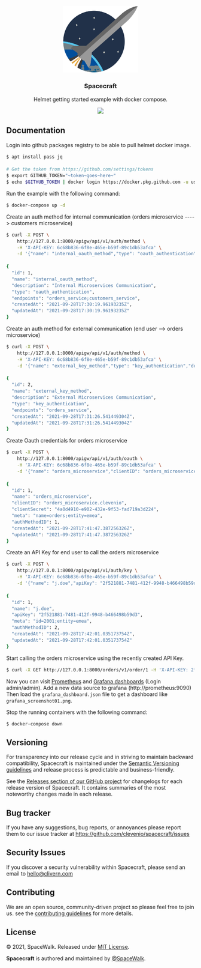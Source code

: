 <p align="center">
    <img src="/assets/logo.png?v=1.0.1" width="200" />
    <h3 align="center">Spacecraft</h3>
    <p align="center">Helmet getting started example with docker compose.</p>
    <p align="center">
        <a href="https://github.com/clevenio/spacecraft/blob/master/LICENSE">
            <img src="https://img.shields.io/badge/LICENSE-MIT-E74C3C.svg">
        </a>
    </p>
</p>


## Documentation

Login into github packages registry to be able to pull helmet docker image.

```zsh
$ apt install pass jq

# Get the token from https://github.com/settings/tokens
$ export GITHUB_TOKEN="~token~goes~here~"
$ echo $GITHUB_TOKEN | docker login https://docker.pkg.github.com -u username --password-stdin
```

Run the example with the following command:

```zsh
$ docker-compose up -d
```

Create an auth method for internal communication (orders microservice ----> customers microservice)

```zsh
$ curl -X POST \
    http://127.0.0.1:8000/apigw/api/v1/auth/method \
    -H 'X-API-KEY: 6c68b836-6f8e-465e-b59f-89c1db53afca' \
    -d '{"name": "internal_oauth_method","type": "oauth_authentication","description": "Internal Microservices Communication","endpoints": "orders_service;customers_service"}' | jq .

{
  "id": 1,
  "name": "internal_oauth_method",
  "description": "Internal Microservices Communication",
  "type": "oauth_authentication",
  "endpoints": "orders_service;customers_service",
  "createdAt": "2021-09-28T17:30:19.96193235Z",
  "updatedAt": "2021-09-28T17:30:19.96193235Z"
}
```

Create an auth method for external communication (end user --> orders microservice)

```zsh
$ curl -X POST \
    http://127.0.0.1:8000/apigw/api/v1/auth/method \
    -H 'X-API-KEY: 6c68b836-6f8e-465e-b59f-89c1db53afca' \
    -d '{"name": "external_key_method","type": "key_authentication","description": "External Microservices Communication","endpoints": "orders_service"}' | jq .

{
  "id": 2,
  "name": "external_key_method",
  "description": "External Microservices Communication",
  "type": "key_authentication",
  "endpoints": "orders_service",
  "createdAt": "2021-09-28T17:31:26.541449304Z",
  "updatedAt": "2021-09-28T17:31:26.541449304Z"
}
```

Create Oauth credentials for orders microservice

```zsh
$ curl -X POST \
    http://127.0.0.1:8000/apigw/api/v1/auth/oauth \
    -H 'X-API-KEY: 6c68b836-6f8e-465e-b59f-89c1db53afca' \
    -d '{"name": "orders_microservice","clientID": "orders_microservice.clevenio","clientSecret": "4a0d4910-e902-432e-9f53-fad719a3d224","meta": "name=orders;entity=emea","authMethodID":1}' | jq .

{
  "id": 1,
  "name": "orders_microservice",
  "clientID": "orders_microservice.clevenio",
  "clientSecret": "4a0d4910-e902-432e-9f53-fad719a3d224",
  "meta": "name=orders;entity=emea",
  "authMethodID": 1,
  "createdAt": "2021-09-28T17:41:47.387256326Z",
  "updatedAt": "2021-09-28T17:41:47.387256326Z"
}
```

Create an API Key for end user to call the orders microservice

```zsh
$ curl -X POST \
    http://127.0.0.1:8000/apigw/api/v1/auth/key \
    -H 'X-API-KEY: 6c68b836-6f8e-465e-b59f-89c1db53afca' \
    -d '{"name": "j.doe","apiKey": "2f521881-7481-412f-9948-b466498b59d3","meta": "id=2001;entity=emea","authMethodID": 2}' | jq .

{
  "id": 1,
  "name": "j.doe",
  "apiKey": "2f521881-7481-412f-9948-b466498b59d3",
  "meta": "id=2001;entity=emea",
  "authMethodID": 2,
  "createdAt": "2021-09-28T17:42:01.035173754Z",
  "updatedAt": "2021-09-28T17:42:01.035173754Z"
}
```

Start calling the orders microservice using the recently created API Key.

```zsh
$ curl -X GET http://127.0.0.1:8000/orders/v1/order/1 -H 'X-API-KEY: 2f521881-7481-412f-9948-b466498b59d3' -v
```

Now you can visit [Prometheus](http://127.0.0.1:9090/targets) and [Grafana dashboards](http://127.0.0.1:3000/) (Login admin/admin). Add a new data source to grafana (http://prometheus:9090) Then load the `grafana_dashboard.json` file to get a dashboard like `grafana_screenshot01.png`.

Stop the running containers with the following command:

```zsh
$ docker-compose down
```


## Versioning

For transparency into our release cycle and in striving to maintain backward compatibility, Spacecraft is maintained under the [Semantic Versioning guidelines](https://semver.org/) and release process is predictable and business-friendly.

See the [Releases section of our GitHub project](https://github.com/clevenio/spacecraft/releases) for changelogs for each release version of Spacecraft. It contains summaries of the most noteworthy changes made in each release.


## Bug tracker

If you have any suggestions, bug reports, or annoyances please report them to our issue tracker at https://github.com/clevenio/spacecraft/issues


## Security Issues

If you discover a security vulnerability within Spacecraft, please send an email to [hello@clivern.com](mailto:hello@clivern.com)


## Contributing

We are an open source, community-driven project so please feel free to join us. see the [contributing guidelines](CONTRIBUTING.md) for more details.


## License

© 2021, SpaceWalk. Released under [MIT License](https://opensource.org/licenses/mit-license.php).

**Spacecraft** is authored and maintained by [@SpaceWalk](http://github.com/clevenio).
